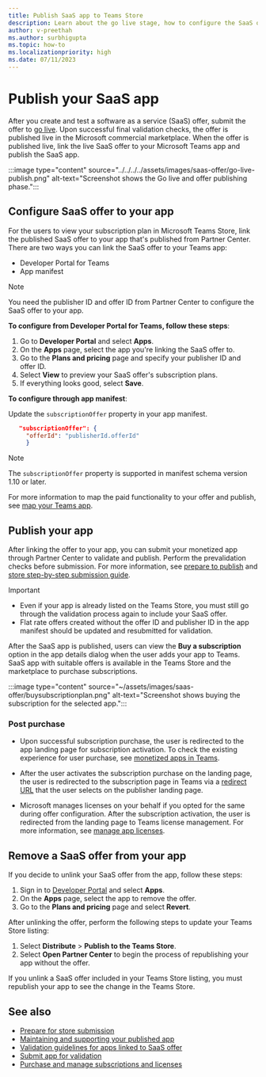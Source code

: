 ```yaml
---
title: Publish SaaS app to Teams Store
description: Learn about the go live stage, how to configure the SaaS offer to your app and publish the app to the Microsoft Teams Store.
author: v-preethah
ms.author: surbhigupta
ms.topic: how-to
ms.localizationpriority: high
ms.date: 07/11/2023
---
```


# Publish your SaaS app

After you create and test a software as a service (SaaS) offer, submit the offer to [go live](/partner-center/marketplace/test-publish-saas-offer). Upon successful final validation checks, the offer is published live in the Microsoft commercial marketplace. When the offer is published live, link the live SaaS offer to your Microsoft Teams app and publish the SaaS app.

:::image type="content" source="../../../../assets/images/saas-offer/go-live-publish.png" alt-text="Screenshot shows the Go live and offer publishing phase.":::

## Configure SaaS offer to your app

For the users to view your subscription plan in Microsoft Teams Store, link the published SaaS offer to your app that's published from Partner Center. There are two ways you can link the SaaS offer to your Teams app:

* Developer Portal for Teams
* App manifest

> [!NOTE]
> You need the publisher ID and offer ID from Partner Center to configure the SaaS offer to your app.

**To configure from Developer Portal for Teams, follow these steps**:

1. Go to **Developer Portal** and select **Apps**.
1. On the **Apps** page, select the app you're linking the SaaS offer to.
1. Go to the **Plans and pricing** page and specify your publisher ID and offer ID.
1. Select **View** to preview your SaaS offer's subscription plans.
1. If everything looks good, select **Save**.

**To configure through app manifest**:

Update the `subscriptionOffer` property in your app manifest.

   ```json
      "subscriptionOffer": {
        "offerId": "publisherId.offerId"  
        }
   ```

> [!NOTE]
> The `subscriptionOffer` property is supported in manifest schema version 1.10 or later.

For more information to map the paid functionality to your offer and publish, see [map your Teams app](https://aka.ms/TMTG).

## Publish your app

After linking the offer to your app, you can submit your monetized app through Partner Center to validate and publish. Perform the prevalidation checks before submission. For more information, see [prepare to publish](/partner-center/marketplace-offers/checklist) and [store step-by-step submission guide](/partner-center/marketplace/add-in-submission-guide?toc=%2Fmicrosoftteams%2Fplatform%2Ftoc.json&bc=%2Fmicrosoftteams%2Fplatform%2Fbreadcrumb%2Ftoc.json).

> [!IMPORTANT]
>
> * Even if your app is already listed on the Teams Store, you must still go through the validation process again to include your SaaS offer.
> * Flat rate offers created without the offer ID and publisher ID in the app manifest should be updated and resubmitted for validation.

After the SaaS app is published, users can view the **Buy a subscription** option in the app details dialog when the user adds your app to Teams. SaaS app with suitable offers is available in the Teams Store and the marketplace to purchase subscriptions.

:::image type="content" source="~/assets/images/saas-offer/buysubscriptionplan.png" alt-text="Screenshot shows buying the subscription for the selected app.":::

### Post purchase

* Upon successful subscription purchase, the user is redirected to the app landing page for subscription activation. To check the existing experience for user purchase, see [monetized apps in Teams](https://aka.ms/TMTG).

* After the user activates the subscription purchase on the landing page, the user is redirected to the subscription page in Teams via a [redirect URL](https://teams.microsoft.com/_#/subscriptionManagement) that the user selects on the publisher landing page.

* Microsoft manages licenses on your behalf if you opted for the same during offer configuration. After the subscription activation, the user is redirected from the landing page to Teams license management. For more information, see [manage app licenses](end-user-purchase-experience.md#license-and-subscriptions-management-experience).

## Remove a SaaS offer from your app

If you decide to unlink your SaaS offer from the app, follow these steps:

1. Sign in to [Developer Portal](https://dev.teams.microsoft.com/) and select **Apps**.
1. On the **Apps** page, select the app to remove the offer.
1. Go to the **Plans and pricing** page and select **Revert**.

After unlinking the offer, perform the following steps to update your Teams Store listing:

1. Select **Distribute** > **Publish to the Teams Store**.
1. Select **Open Partner Center** to begin the process of republishing your app without the offer.

If you unlink a SaaS offer included in your Teams Store listing, you must republish your app to see the change in the Teams Store.

## See also

* [Prepare for store submission](submission-checklist.md)
* [Maintaining and supporting your published app](../post-publish/overview.md)
* [Validation guidelines for apps linked to SaaS offer](teams-store-validation-guidelines.md#apps-linked-to-saas-offer)
* [Submit app for validation](/office/dev/store/add-in-submission-guide)
* [Purchase and manage subscriptions and licenses](end-user-purchase-experience.md)
